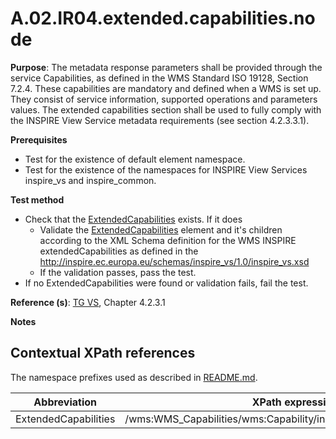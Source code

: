 # A.02.IR04.extended.capabilities.node

**Purpose**: The metadata response parameters shall be provided through the service Capabilities, as defined in the WMS Standard ISO 19128, Section 7.2.4. These capabilities are mandatory and defined when a WMS is set up. They consist of service information, supported operations and parameters values. The extended capabilities section shall be used to fully comply with the INSPIRE View Service metadata requirements (see section 4.2.3.3.1).

**Prerequisites**

* Test for the existence of default element namespace.
* Test for the existence of the namespaces for INSPIRE View Services inspire_vs and inspire_common.

**Test method**

* Check that the [ExtendedCapabilities](#ExtendedCapabilities) exists. If it does
  * Validate the [ExtendedCapabilities](#ExtendedCapabilities) element and it's children according to the XML Schema definition for the WMS INSPIRE extendedCapabilities as defined in the http://inspire.ec.europa.eu/schemas/inspire_vs/1.0/inspire_vs.xsd
  * If the validation passes, pass the test.
* If no ExtendedCapabilities were found or validation fails, fail the test.

**Reference (s)**: [TG VS](README.md#ref_TG_VS), Chapter 4.2.3.1

**Notes**


## Contextual XPath references

The namespace prefixes used as described in [README.md](README.md#namespaces).

Abbreviation                                               |  XPath expression
---------------------------------------------------------- | -------------------------------------------------------------------------
ExtendedCapabilities <a name="extendedCapabilities"></a>   | /wms:WMS_Capabilities/wms:Capability/inspire_vs:ExtendedCapabilities
